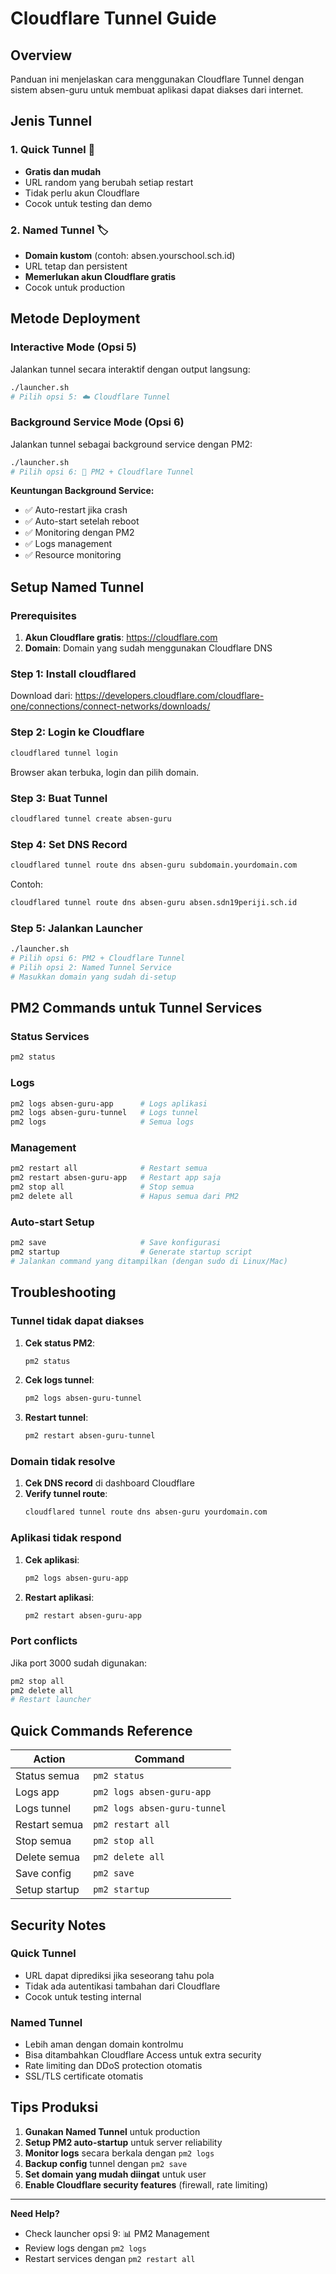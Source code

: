 # Cloudflare Tunnel Guide

## Overview

Panduan ini menjelaskan cara menggunakan Cloudflare Tunnel dengan sistem absen-guru untuk membuat aplikasi dapat diakses dari internet.

## Jenis Tunnel

### 1. Quick Tunnel 🚀
- **Gratis dan mudah**
- URL random yang berubah setiap restart
- Tidak perlu akun Cloudflare
- Cocok untuk testing dan demo

### 2. Named Tunnel 🏷️
- **Domain kustom** (contoh: absen.yourschool.sch.id)
- URL tetap dan persistent
- **Memerlukan akun Cloudflare gratis**
- Cocok untuk production

## Metode Deployment

### Interactive Mode (Opsi 5)
Jalankan tunnel secara interaktif dengan output langsung:
```bash
./launcher.sh
# Pilih opsi 5: ☁️ Cloudflare Tunnel
```

### Background Service Mode (Opsi 6)
Jalankan tunnel sebagai background service dengan PM2:
```bash
./launcher.sh  
# Pilih opsi 6: 🔄 PM2 + Cloudflare Tunnel
```

**Keuntungan Background Service:**
- ✅ Auto-restart jika crash
- ✅ Auto-start setelah reboot
- ✅ Monitoring dengan PM2
- ✅ Logs management
- ✅ Resource monitoring

## Setup Named Tunnel

### Prerequisites
1. **Akun Cloudflare gratis**: https://cloudflare.com
2. **Domain**: Domain yang sudah menggunakan Cloudflare DNS

### Step 1: Install cloudflared
Download dari: https://developers.cloudflare.com/cloudflare-one/connections/connect-networks/downloads/

### Step 2: Login ke Cloudflare
```bash
cloudflared tunnel login
```
Browser akan terbuka, login dan pilih domain.

### Step 3: Buat Tunnel
```bash
cloudflared tunnel create absen-guru
```

### Step 4: Set DNS Record
```bash
cloudflared tunnel route dns absen-guru subdomain.yourdomain.com
```
Contoh:
```bash
cloudflared tunnel route dns absen-guru absen.sdn19periji.sch.id
```

### Step 5: Jalankan Launcher
```bash
./launcher.sh
# Pilih opsi 6: PM2 + Cloudflare Tunnel
# Pilih opsi 2: Named Tunnel Service
# Masukkan domain yang sudah di-setup
```

## PM2 Commands untuk Tunnel Services

### Status Services
```bash
pm2 status
```

### Logs
```bash
pm2 logs absen-guru-app      # Logs aplikasi
pm2 logs absen-guru-tunnel   # Logs tunnel
pm2 logs                     # Semua logs
```

### Management
```bash
pm2 restart all              # Restart semua
pm2 restart absen-guru-app   # Restart app saja
pm2 stop all                 # Stop semua
pm2 delete all               # Hapus semua dari PM2
```

### Auto-start Setup
```bash
pm2 save                     # Save konfigurasi
pm2 startup                  # Generate startup script
# Jalankan command yang ditampilkan (dengan sudo di Linux/Mac)
```

## Troubleshooting

### Tunnel tidak dapat diakses
1. **Cek status PM2**:
   ```bash
   pm2 status
   ```

2. **Cek logs tunnel**:
   ```bash
   pm2 logs absen-guru-tunnel
   ```

3. **Restart tunnel**:
   ```bash
   pm2 restart absen-guru-tunnel
   ```

### Domain tidak resolve
1. **Cek DNS record** di dashboard Cloudflare
2. **Verify tunnel route**:
   ```bash
   cloudflared tunnel route dns absen-guru yourdomain.com
   ```

### Aplikasi tidak respond
1. **Cek aplikasi**:
   ```bash
   pm2 logs absen-guru-app
   ```

2. **Restart aplikasi**:
   ```bash
   pm2 restart absen-guru-app
   ```

### Port conflicts
Jika port 3000 sudah digunakan:
```bash
pm2 stop all
pm2 delete all
# Restart launcher
```

## Quick Commands Reference

| Action | Command |
|--------|---------|
| Status semua | `pm2 status` |
| Logs app | `pm2 logs absen-guru-app` |
| Logs tunnel | `pm2 logs absen-guru-tunnel` |
| Restart semua | `pm2 restart all` |
| Stop semua | `pm2 stop all` |
| Delete semua | `pm2 delete all` |
| Save config | `pm2 save` |
| Setup startup | `pm2 startup` |

## Security Notes

### Quick Tunnel
- URL dapat diprediksi jika seseorang tahu pola
- Tidak ada autentikasi tambahan dari Cloudflare
- Cocok untuk testing internal

### Named Tunnel  
- Lebih aman dengan domain kontrolmu
- Bisa ditambahkan Cloudflare Access untuk extra security
- Rate limiting dan DDoS protection otomatis
- SSL/TLS certificate otomatis

## Tips Produksi

1. **Gunakan Named Tunnel** untuk production
2. **Setup PM2 auto-startup** untuk server reliability
3. **Monitor logs** secara berkala dengan `pm2 logs`
4. **Backup config** tunnel dengan `pm2 save`
5. **Set domain yang mudah diingat** untuk user
6. **Enable Cloudflare security features** (firewall, rate limiting)

---

**Need Help?** 
- Check launcher opsi 9: 📊 PM2 Management
- Review logs dengan `pm2 logs`
- Restart services dengan `pm2 restart all`